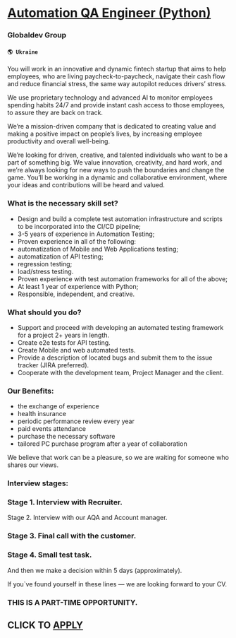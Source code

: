# [Automation QA Engineer (Python)](https://www.remotewlb.com/apply/automation-qa-engineer-python-51867)  
### Globaldev Group  
#### `🌎 Ukraine`  

You will work in an innovative and dynamic fintech startup that aims to help employees, who are living paycheck-to-paycheck, navigate their cash flow and reduce financial stress, the same way autopilot reduces drivers’ stress.

We use proprietary technology and advanced AI to monitor employees spending habits 24/7 and provide instant cash access to those employees, to assure they are back on track.

We’re a mission-driven company that is dedicated to creating value and making a positive impact on people’s lives, by increasing employee productivity and overall well-being.

We’re looking for driven, creative, and talented individuals who want to be a part of something big. We value innovation, creativity, and hard work, and we’re always looking for new ways to push the boundaries and change the game. You’ll be working in a dynamic and collaborative environment, where your ideas and contributions will be heard and valued.

###  **What is the necessary skill set?**

  * Design and build a complete test automation infrastructure and scripts to be incorporated into the CI/CD pipeline;
  * 3-5 years of experience in Automation Testing;
  * Proven experience in all of the following:
  * automatization of Mobile and Web Applications testing;
  * automatization of API testing;
  * regression testing;
  * load/stress testing.
  * Proven experience with test automation frameworks for all of the above;
  * At least 1 year of experience with Python;
  * Responsible, independent, and creative.

### What should you do?

  * Support and proceed with developing an automated testing framework for a project 2+ years in length.
  * Create e2e tests for API testing.
  * Create Mobile and web automated tests.
  * Provide a description of located bugs and submit them to the issue tracker (JIRA preferred).
  * Cooperate with the development team, Project Manager and the client.

### Our Benefits:

  * the exchange of experience
  * health insurance
  * periodic performance review every year
  * paid events attendance
  * purchase the necessary software
  * tailored PC purchase program after a year of collaboration

We believe that work can be a pleasure, so we are waiting for someone who shares our views.

### Interview stages:

### Stage 1. Interview with Recruiter.

Stage 2. Interview with our AQA and Account manager.

### Stage 3. Final call with the customer.

### Stage 4. Small test task.

And then we make a decision within 5 days (approximately).

If you`ve found yourself in these lines — we are looking forward to your CV.

### THIS IS A PART-TIME OPPORTUNITY.

  
## CLICK TO [APPLY](https://www.remotewlb.com/apply/automation-qa-engineer-python-51867)

